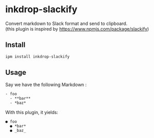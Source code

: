 # inkdrop-slackify
Convert markdown to Slack format and send to clipboard.  
(this plugin is inspired by https://www.npmjs.com/package/slackify)

## Install

```sh
ipm install inkdrop-slackify
```

## Usage

Say we have the following Markdown :

```
- foo
  - **bar**
  - *baz*
```

With this plugin, it yields:

```
● foo
  ● ​*bar*​
  ● ​_baz_​
```


